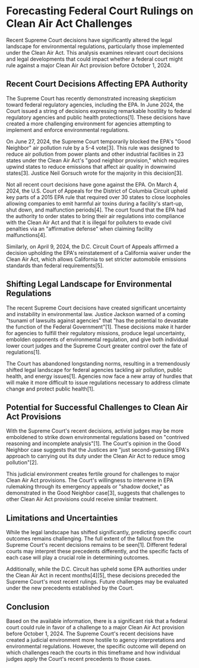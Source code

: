 # Forecasting Federal Court Rulings on Clean Air Act Challenges

Recent Supreme Court decisions have significantly altered the legal landscape for environmental regulations, particularly those implemented under the Clean Air Act. This analysis examines relevant court decisions and legal developments that could impact whether a federal court might rule against a major Clean Air Act provision before October 1, 2024.

## Recent Court Decisions Affecting EPA Authority

The Supreme Court has recently demonstrated increasing skepticism toward federal regulatory agencies, including the EPA. In June 2024, the Court issued a string of decisions expressing remarkable hostility to federal regulatory agencies and public health protections[1]. These decisions have created a more challenging environment for agencies attempting to implement and enforce environmental regulations.

On June 27, 2024, the Supreme Court temporarily blocked the EPA's "Good Neighbor" air pollution rule by a 5-4 vote[3]. This rule was designed to reduce air pollution from power plants and other industrial facilities in 23 states under the Clean Air Act's "good neighbor provision," which requires upwind states to reduce emissions that affect air quality in downwind states[3]. Justice Neil Gorsuch wrote for the majority in this decision[3].

Not all recent court decisions have gone against the EPA. On March 4, 2024, the U.S. Court of Appeals for the District of Columbia Circuit upheld key parts of a 2015 EPA rule that required over 30 states to close loopholes allowing companies to emit harmful air toxins during a facility's start-up, shut down, and malfunction periods[4]. The court found that the EPA had the authority to order states to bring their air regulations into compliance with the Clean Air Act and that it is illegal for polluters to evade civil penalties via an "affirmative defense" when claiming facility malfunctions[4].

Similarly, on April 9, 2024, the D.C. Circuit Court of Appeals affirmed a decision upholding the EPA's reinstatement of a California waiver under the Clean Air Act, which allows California to set stricter automobile emissions standards than federal requirements[5].

## Shifting Legal Landscape for Environmental Regulations

The recent Supreme Court decisions have created significant uncertainty and instability in environmental law. Justice Jackson warned of a coming "tsunami of lawsuits against agencies" that "has the potential to devastate the function of the Federal Government"[1]. These decisions make it harder for agencies to fulfill their regulatory missions, produce legal uncertainty, embolden opponents of environmental regulation, and give both individual lower court judges and the Supreme Court greater control over the fate of regulations[1].

The Court has abandoned longstanding norms, resulting in a tremendously shifted legal landscape for federal agencies tackling air pollution, public health, and energy issues[1]. Agencies now face a new array of hurdles that will make it more difficult to issue regulations necessary to address climate change and protect public health[1].

## Potential for Successful Challenges to Clean Air Act Provisions

With the Supreme Court's recent decisions, activist judges may be more emboldened to strike down environmental regulations based on "contrived reasoning and incomplete analysis"[1]. The Court's opinion in the Good Neighbor case suggests that the Justices are "just second-guessing EPA's approach to carrying out its duty under the Clean Air Act to reduce smog pollution"[2].

This judicial environment creates fertile ground for challenges to major Clean Air Act provisions. The Court's willingness to intervene in EPA rulemaking through its emergency appeals or "shadow docket," as demonstrated in the Good Neighbor case[3], suggests that challenges to other Clean Air Act provisions could receive similar treatment.

## Limitations and Uncertainties

While the legal landscape has shifted significantly, predicting specific court outcomes remains challenging. The full extent of the fallout from the Supreme Court's recent decisions remains to be seen[1]. Different federal courts may interpret these precedents differently, and the specific facts of each case will play a crucial role in determining outcomes.

Additionally, while the D.C. Circuit has upheld some EPA authorities under the Clean Air Act in recent months[4][5], these decisions preceded the Supreme Court's most recent rulings. Future challenges may be evaluated under the new precedents established by the Court.

## Conclusion

Based on the available information, there is a significant risk that a federal court could rule in favor of a challenge to a major Clean Air Act provision before October 1, 2024. The Supreme Court's recent decisions have created a judicial environment more hostile to agency interpretations and environmental regulations. However, the specific outcome will depend on which challenges reach the courts in this timeframe and how individual judges apply the Court's recent precedents to those cases.